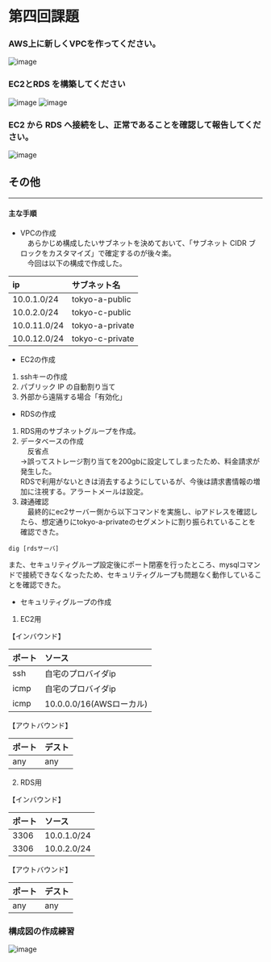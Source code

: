 # 第四回課題
### AWS上に新しくVPCを作ってください。
![image](https://github.com/t-mitsutake/test/blob/main/gazou/VPC_01.png)  
### EC2とRDS を構築してください
![image](https://github.com/t-mitsutake/test/blob/main/gazou/ec2%E3%82%A4%E3%83%B3%E3%82%B9%E3%82%BF%E3%83%B3%E3%82%B901.png) 
![image](https://github.com/t-mitsutake/test/blob/main/gazou/rds_01.png)
### EC2 から RDS へ接続をし、正常であることを確認して報告してください。
![image](https://github.com/t-mitsutake/test/blob/main/gazou/rds-02.png)

## その他

-----

#### 主な手順
- VPCの作成  
　あらかじめ構成したいサブネットを決めておいて、「サブネット CIDR ブロックをカスタマイズ」で確定するのが後々楽。  
　今回は以下の構成で作成した。

|ip|サブネット名|
| :--- | :--- |
|10.0.1.0/24|tokyo-a-public|
|10.0.2.0/24|tokyo-c-public|
|10.0.11.0/24|tokyo-a-private|
|10.0.12.0/24|tokyo-c-private|

- EC2の作成
 1. sshキーの作成
 2. パブリック IP の自動割り当て  
 3. 外部から遠隔する場合「有効化」
- RDSの作成
 1. RDS用のサブネットグループを作成。
 2. データベースの作成  
　反省点  
  →誤ってストレージ割り当てを200gbに設定してしまったため、料金請求が発生した。  
  RDSで利用がないときは消去するようにしているが、今後は請求書情報の増加に注視する。アラートメールは設定。
 3. 疎通確認  
 　最終的にec2サーバー側から以下コマンドを実施し、ipアドレスを確認したら、想定通りにtokyo-a-privateのセグメントに割り振られていることを確認できた。
 ~~~
 dig [rdsサーバ]
 ~~~
   
   また、セキュリティグループ設定後にポート閉塞を行ったところ、mysqlコマンドで接続できなくなったため、セキュリティグループも問題なく動作していることを確認できた。
- セキュリティグループの作成
1. EC2用  

【インバウンド】  

|ポート|ソース|
| :--- | :--- |
|ssh|自宅のプロバイダip|
|icmp|自宅のプロバイダip|
|icmp|10.0.0.0/16(AWSローカル)|

【アウトバウンド】  

|ポート|デスト|
| :--- | :--- |
|any|any|

2. RDS用  

【インバウンド】  

|ポート|ソース|
| :--- | :--- |
|3306|10.0.1.0/24|
|3306|10.0.2.0/24|

【アウトバウンド】  

|ポート|デスト|
| :--- | :--- |
|any|any|


### 構成図の作成練習
 ![image](https://github.com/t-mitsutake/test/blob/main/gazou/lecture04.png)
